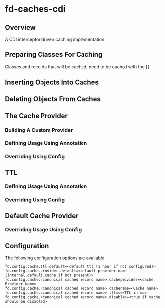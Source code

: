 # fd-caches-cdi

## Overview
A CDI interceptor driven caching implementation.

## Preparing Classes For Caching

Classes and records that will be cached, need to be cached with the []

## Inserting Objects Into Caches

## Deleting Objects From Caches

## The Cache Provider
### Building A Custom Provider
### Defining Usage Using Annotation
### Overriding Using Config

## TTL
### Defining Usage Using Annotation
### Overriding Using Config

## Default Cache Provider
### Overriding Usage Using Config

## Configuration

The following configuration options are available

```
fd.config.cache.ttl.default=<default ttl (1 hour if not configured)>
fd.config.cache.provider.default=<default provider name (internal.default.cache if not present)>
fd.config.cache.<canonical cached record name>.cacheprovider=<cache Provider Name> 
fd.config.cache.<canonical cached record name>.cachename=<Cache name>
fd.config.cache.<canonical cached record name>.ttlms=<TTL in ms>
fd.config.cache.<canonical cached record name>.disabled=<true if cache should be disabled>
```